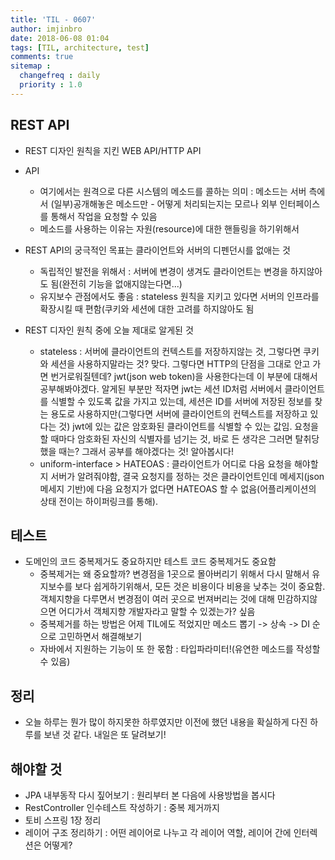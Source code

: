 ```yaml
---
title: 'TIL - 0607'
author: imjinbro
date: 2018-06-08 01:04
tags: [TIL, architecture, test]
comments: true
sitemap :
  changefreq : daily
  priority : 1.0
---
```

## REST API
* REST 디자인 원칙을 지킨 WEB API/HTTP API
* API 
  * 여기에서는 원격으로 다른 시스템의 메소드를 콜하는 의미 : 메소드는 서버 측에서 (일부)공개해놓은 메소드만 - 어떻게 처리되는지는 모르나 외부 인터페이스를 통해서 작업을 요청할 수 있음
  * 메소드를 사용하는 이유는 자원(resource)에 대한 핸들링을 하기위해서

* REST API의 궁극적인 목표는 클라이언트와 서버의 디펜던시를 없애는 것
  * 독립적인 발전을 위해서 : 서버에 변경이 생겨도 클라이언트는 변경을 하지않아도 됨(완전히 기능을 없애지않는다면...)
  * 유지보수 관점에서도 좋음 : stateless 원칙을 지키고 있다면 서버의 인프라를 확장시킬 때 편함(쿠키와 세션에 대한 고려를 하지않아도 됨

* REST 디자인 원칙 중에 오늘 제대로 알게된 것
  * stateless : 서버에 클라이언트의 컨텍스트를 저장하지않는 것, 그렇다면 쿠키와 세션을 사용하지말라는 것? 맞다. 그렇다면 HTTP의 단점을 그대로 안고 가면 번거로워질텐데? jwt(json web token)을 사용한다는데 이 부분에 대해서 공부해봐야겠다. 알게된 부분만 적자면 jwt는 세션 ID처럼 서버에서 클라이언트를 식별할 수 있도록 값을 가지고 있는데, 세션은 ID를 서버에 저장된 정보를 찾는 용도로 사용하지만(그렇다면 서버에 클라이언트의 컨텍스트를 저장하고 있다는 것) jwt에 있는 값은 암호화된 클라이언트를 식별할 수 있는 값임. 요청을 할 때마다 암호화된 자신의 식별자를 넘기는 것, 바로 든 생각은 그러면 탈취당했을 때는? 그래서 공부를 해야겠다는 것! 알아봅시다!
  * uniform-interface > HATEOAS : 클라이언트가 어디로 다음 요청을 해야할지 서버가 알려줘야함, 결국 요청지를 정하는 것은 클라이언트인데 메세지(json 메세지 기반)에 다음 요청지가 없다면 HATEOAS 할 수 없음(어플리케이션의 상태 전이는 하이퍼링크를 통해).
  
## 테스트
* 도메인의 코드 중복제거도 중요하지만 테스트 코드 중복제거도 중요함
  * 중복제거는 왜 중요할까? 변경점을 1곳으로 몰아버리기 위해서 다시 말해서 유지보수를 보다 쉽게하기위해서, 모든 것은 비용이다 비용을 낮추는 것이 중요함. 객체지향을 다루면서 변경점이 여러 곳으로 번져버리는 것에 대해 민감하지않으면 어디가서 객체지향 개발자라고 말할 수 있겠는가? 싶음
  * 중복제거를 하는 방법은 어제 TIL에도 적었지만 메소드 뽑기 -> 상속 -> DI 순으로 고민하면서 해결해보기
  * 자바에서 지원하는 기능이 또 한 몫함 : 타입파라미터!(유연한 메소드를 작성할 수 있음)
  
## 정리
* 오늘 하루는 뭔가 많이 하지못한 하루였지만 이전에 했던 내용을 확실하게 다진 하루를 보낸 것 같다. 내일은 또 달려보기!
  
## 해야할 것
* JPA 내부동작 다시 짚어보기 : 원리부터 본 다음에 사용방법을 봅시다
* RestController 인수테스트 작성하기 : 중복 제거까지
* 토비 스프링 1장 정리
* 레이어 구조 정리하기 : 어떤 레이어로 나누고 각 레이어 역할, 레이어 간에 인터렉션은 어떻게?
